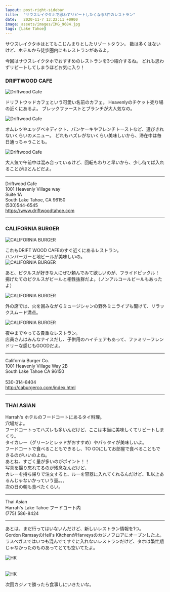 ```yaml
---
layout: post-right-sidebar
title:  "サウスレイクタホで思わずリピートしたくなる3件のレストラン"
date:   2020-11-7 13:22:11 +0900
image: assets/images/IMG_9684.jpg
tags: [Lake Tahoe]
---
```


サウスレイクタホはとてもこじんまりとしたリゾートタウン。
数は多くはないけど、ホテルから徒歩圏内にもレストランがあるよ。

今回はサウスレイクタホでおすすめのレストランを3つ紹介するね。
どれも思わずリピートしてしまうほどお気に入り！

<!--more-->

### DRIFTWOOD CAFE
![Driftwood Cafe](/assets/images/20201107/IMG_9818.jpg)

ドリフトウッドカフェという可愛い名前のカフェ。
Heavenlyのチケット売り場の近くにあるよ。
ブレックファーストとブランチが大人気なの。

![Driftwood Cafe](/assets/images/20201107/IMG_9813.jpg)

オムレツやエッグベネディクト、パンケーキやフレンチトーストなど、選びきれないくらいのメニュー。
どれもハズレがないくらい美味しいから、滞在中は毎日通っちゃうことも。

![Driftwood Cafe](/assets/images/20201107/IMG_9199.jpg)

大人気で午前中は混み合っているけど、回転もわりと早いから、少し待てば入れることがほとんどだよ。

<hr>
Driftwood Cafe<br>
1001 Heavenly Village way<br>
Suite 1A<br>
South Lake Tahoe, CA 96150<br>
(530)544-6545<br>
<a href="https://www.driftwoodtahoe.com" target="_blank">https://www.driftwoodtahoe.com</a><br>
<hr>

### CALIFORNIA BURGER

![CALIFORNIA BURGER](/assets/images/20201107/IMG_9700.jpg)

これもDRIFT WOOD CAFEのすぐ近くにあるレストラン。<br>
ハンバーガーと地ビールが美味しいの。<br>
![CALIFORNIA BURGER](/assets/images/20201107/IMG_4664.png)

あと、ピクルスが好きな人にぜひ頼んでみて欲しいのが、フライドピックル！
揚げたてのピクルスがビールと相性抜群だよ。（ノンアルコールビールもあったよ）

![CALIFORNIA BURGER](/assets/images/20201107/IMG_9702.jpg)

外の席では、火を囲みながらミュージシャンの野外ミニライブも聞けて、リラックスムード満点。

![CALIFORNIA BURGER](/assets/images/20201107/IMG_9693.jpg)

夜中までやってる貴重なレストラン。<br>
店員さんはみんなナイスだし、子供用のハイチェアもあって、ファミリーフレンドリーな感じもGOODだよ。

<hr>
California Burger Co.<br>
1001 Heavenly Village Way 2B<br>
South Lake Tahoe CA 96150<br>
<br>
530-314-8404<br>
<a href="http://caburgerco.com/index.html" target="_blank">http://caburgerco.com/index.html</a><br>
<hr>

### THAI ASIAN

Harrah's ホテルのフードコートにあるタイ料理。<br>
穴場だよ。<br>
フードコートってハズレも多いんだけど、ここは本当に美味しくてリピートしまくり。<br>
タイカレー（グリーンとレッドがおすすめ）やパッタイが美味しいよ。<br>
フードコートで食べることもできるし、TO GOにしてお部屋で食べることもできるのがいいのよね。<br>
あとね、すごく量が多いのがポイント！！<br>
写真を撮り忘れてるのが残念なんだけど、<br>
カレーを持ち帰りで注文すると、ルーを容器に入れてくれるんだけど、1L以上あるんじゃないかっていう量。。。<br>
次の日の朝も食べたくらい。<br>
<hr>
Thai Asian<br>
Harrah's Lake Tahoe フードコート内<br>
(775) 586-8424<br>
<hr>

あとは、まだ行ってはいないんだけど、新しいレストラン情報を1つ。<br>
Gordon RamsayのHell's KitchenがHarveysのカジノフロアにオープンしたよ。<br>
ラスベガスではいつも混んでてすぐに入れないレストランだけど、タホは繁忙期じゃなかったのものあってとても空いてたよ。<br>

![HK](/assets/images/20201107/IMG_9730.jpg)
<br><br><br>
![HK](/assets/images/20201107/IMG_9732.jpg)

次回カジノで勝ったら食事しにいきたいな。


